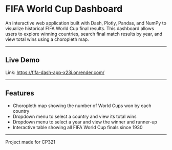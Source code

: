 # FIFA World Cup Dashboard

An interactive web application built with Dash, Plotly, Pandas, and NumPy to visualize historical FIFA World Cup final results. This dashboard allows users to explore winning countries, search final match results by year, and view total wins using a choropleth map.

---

## Live Demo

Link: https://fifa-dash-app-x23i.onrender.com/

---

## Features

- Choropleth map showing the number of World Cups won by each country
- Dropdown menu to select a country and view its total wins
- Dropdown menu to select a year and view the winner and runner-up
- Interactive table showing all FIFA World Cup finals since 1930

---
Project made for CP321
